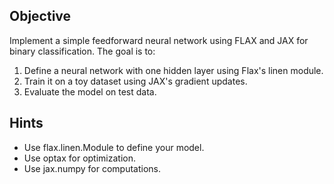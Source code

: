 ## Objective

Implement a simple feedforward neural network using FLAX and JAX for binary classification. The goal is to:

1. Define a neural network with one hidden layer using Flax's linen module.
2. Train it on a toy dataset using JAX's gradient updates.
3. Evaluate the model on test data.

## Hints

- Use flax.linen.Module to define your model.
- Use optax for optimization.
- Use jax.numpy for computations.
